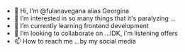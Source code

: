 - 👋 Hi, I’m @fulanavegana alias Georgina
- 👀 I’m interested in so many things that it's paralyzing ... 
- 🌱 I’m currently learning frontend development
- 💞️ I’m looking to collaborate on ...IDK, i'm listening offers
- 📫 How to reach me ...by my social media

<!---
fulanavegana/fulanavegana is a ✨ special ✨ repository because its `README.md` (this file) appears on your GitHub profile.
You can click the Preview link to take a look at your changes.
--->
